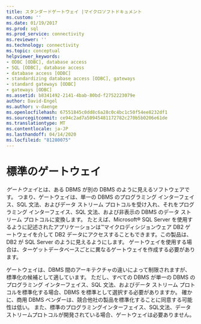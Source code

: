 ```yaml
---
title: スタンダードゲートウェイ |マイクロソフトドキュメント
ms.custom: ''
ms.date: 01/19/2017
ms.prod: sql
ms.prod_service: connectivity
ms.reviewer: ''
ms.technology: connectivity
ms.topic: conceptual
helpviewer_keywords:
- ODBC [ODBC], database access
- SQL [ODBC], database access
- database access [ODBC]
- standardizing database access [ODBC], gateways
- standard gateways [ODBC]
- gateways [ODBC]
ms.assetid: b8341492-2141-4bab-80bd-f2752223079e
author: David-Engel
ms.author: v-daenge
ms.openlocfilehash: 67551845c0dd8c6a28c0c4bc1c50f54ee8232df1
ms.sourcegitcommit: ce94c2ad7a50945481172782c270b5b0206e61de
ms.translationtype: MT
ms.contentlocale: ja-JP
ms.lasthandoff: 04/14/2020
ms.locfileid: "81280075"
---
```

# <a name="standard-gateway"></a>標準のゲートウェイ
*ゲートウェイ*とは、ある DBMS が別の DBMS のように見えるソフトウェアです。 つまり、ゲートウェイは、単一の DBMS のプログラミング インターフェイス、SQL 文法、およびデータ ストリーム プロトコルを受け入れ、それをプログラミング インターフェイス、SQL 文法、および非表示の DBMS のデータ ストリーム プロトコルに変換します。 たとえば、Microsoft® SQL Server を使用するように記述されたアプリケーションは™マイクロディシジョンウェア DB2 ゲートウェイを介して DB2 データにアクセスすることもできます。この製品は、DB2 が SQL Server のように見えるようにします。 ゲートウェイを使用する場合は、ターゲットデータベースごとに異なるゲートウェイを作成する必要があります。  
  
 ゲートウェイは、DBMS 間のアーキテクチャの違いによって制限されますが、標準化の候補として適しています。 ただし、すべての DBMS が単一の DBMS のプログラミング インターフェイス、SQL 文法、およびデータ ストリーム プロトコルを標準化する場合、DBMS を標準として選択する必要がありますか。 確かに、商用 DBMS ベンダーは、競合他社の製品を標準化することに同意する可能性は低い。 また、標準のプログラミングインターフェイス、SQL文法、データストリームプロトコルが開発されている場合、ゲートウェイは必要ありません。
